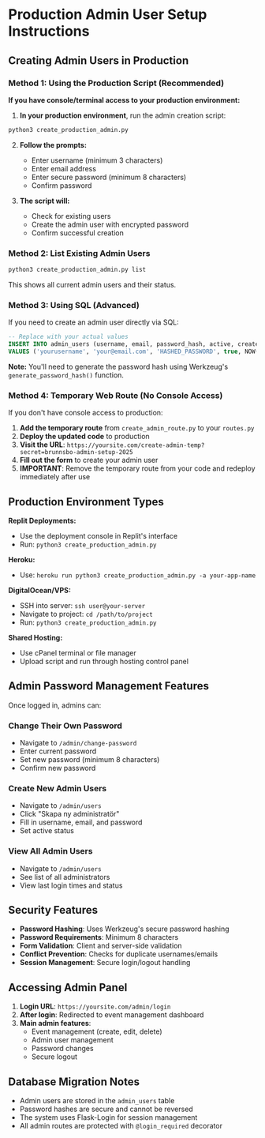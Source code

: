 # Production Admin User Setup Instructions

## Creating Admin Users in Production

### Method 1: Using the Production Script (Recommended)

**If you have console/terminal access to your production environment:**

1. **In your production environment**, run the admin creation script:
```bash
python3 create_production_admin.py
```

2. **Follow the prompts:**
   - Enter username (minimum 3 characters)
   - Enter email address
   - Enter secure password (minimum 8 characters)
   - Confirm password

3. **The script will:**
   - Check for existing users
   - Create the admin user with encrypted password
   - Confirm successful creation

### Method 2: List Existing Admin Users

```bash
python3 create_production_admin.py list
```

This shows all current admin users and their status.

### Method 3: Using SQL (Advanced)

If you need to create an admin user directly via SQL:

```sql
-- Replace with your actual values
INSERT INTO admin_users (username, email, password_hash, active, created_at) 
VALUES ('yourusername', 'your@email.com', 'HASHED_PASSWORD', true, NOW());
```

**Note:** You'll need to generate the password hash using Werkzeug's `generate_password_hash()` function.

### Method 4: Temporary Web Route (No Console Access)

If you don't have console access to production:

1. **Add the temporary route** from `create_admin_route.py` to your `routes.py`
2. **Deploy the updated code** to production
3. **Visit the URL**: `https://yoursite.com/create-admin-temp?secret=brunnsbo-admin-setup-2025`
4. **Fill out the form** to create your admin user
5. **IMPORTANT**: Remove the temporary route from your code and redeploy immediately after use

## Production Environment Types

**Replit Deployments:**
- Use the deployment console in Replit's interface
- Run: `python3 create_production_admin.py`

**Heroku:**
- Use: `heroku run python3 create_production_admin.py -a your-app-name`

**DigitalOcean/VPS:**
- SSH into server: `ssh user@your-server`
- Navigate to project: `cd /path/to/project`
- Run: `python3 create_production_admin.py`

**Shared Hosting:**
- Use cPanel terminal or file manager
- Upload script and run through hosting control panel

## Admin Password Management Features

Once logged in, admins can:

### Change Their Own Password
- Navigate to `/admin/change-password`
- Enter current password
- Set new password (minimum 8 characters)
- Confirm new password

### Create New Admin Users
- Navigate to `/admin/users`
- Click "Skapa ny administratör"
- Fill in username, email, and password
- Set active status

### View All Admin Users
- Navigate to `/admin/users`
- See list of all administrators
- View last login times and status

## Security Features

- **Password Hashing**: Uses Werkzeug's secure password hashing
- **Password Requirements**: Minimum 8 characters
- **Form Validation**: Client and server-side validation
- **Conflict Prevention**: Checks for duplicate usernames/emails
- **Session Management**: Secure login/logout handling

## Accessing Admin Panel

1. **Login URL**: `https://yoursite.com/admin/login`
2. **After login**: Redirected to event management dashboard
3. **Main admin features**:
   - Event management (create, edit, delete)
   - Admin user management
   - Password changes
   - Secure logout

## Database Migration Notes

- Admin users are stored in the `admin_users` table
- Password hashes are secure and cannot be reversed
- The system uses Flask-Login for session management
- All admin routes are protected with `@login_required` decorator